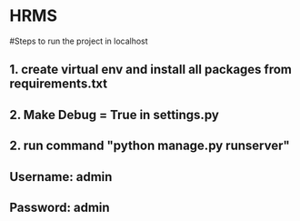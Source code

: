 # HRMS 

#Steps to run the project in localhost
## 1. create virtual env and install all packages from requirements.txt
## 2. Make Debug = True in settings.py 
## 2. run command "python manage.py runserver"
## Username: admin
## Password: admin
